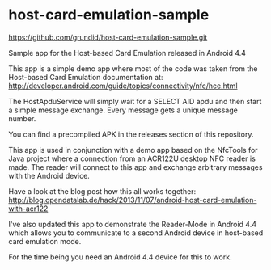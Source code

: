 host-card-emulation-sample
==========================

https://github.com/grundid/host-card-emulation-sample.git

Sample app for the Host-based Card Emulation released in Android 4.4

This app is a simple demo app where most of the code was taken from the Host-based Card Emulation documentation at:
http://developer.android.com/guide/topics/connectivity/nfc/hce.html

The HostApduService will simply wait for a SELECT AID apdu and then start a simple 
message exchange. Every message gets a unique message number.

You can find a precompiled APK in the releases section of this repository.

This app is used in conjunction with a demo app based on the NfcTools for Java project 
where a connection from an ACR122U desktop NFC reader is made. The reader will connect to this 
app and exchange arbitrary messages with the Android device.

Have a look at the blog post how this all works together:
http://blog.opendatalab.de/hack/2013/11/07/android-host-card-emulation-with-acr122

I've also updated this app to demonstrate the Reader-Mode in Android 4.4 which allows you to communicate
to a second Android device in host-based card emulation mode.

For the time being you need an Android 4.4 device for this to work.
